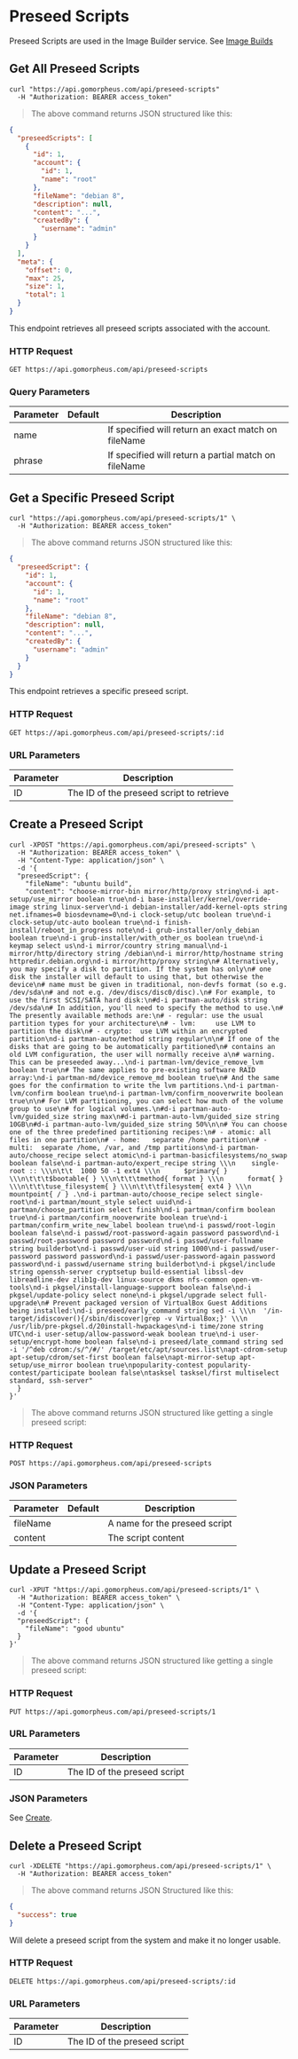 # Preseed Scripts

Preseed Scripts are used in the Image Builder service. See [Image Builds](#image-builds)

## Get All Preseed Scripts

```shell
curl "https://api.gomorpheus.com/api/preseed-scripts"
  -H "Authorization: BEARER access_token"
```

> The above command returns JSON structured like this:

```json
{
  "preseedScripts": [
    {
      "id": 1,
      "account": {
        "id": 1,
        "name": "root"
      },
      "fileName": "debian 8",
      "description": null,
      "content": "...",
      "createdBy": {
        "username": "admin"
      }
    }
  ],
  "meta": {
    "offset": 0,
    "max": 25,
    "size": 1,
    "total": 1
  }
}
```

This endpoint retrieves all preseed scripts associated with the account.

### HTTP Request

`GET https://api.gomorpheus.com/api/preseed-scripts`

### Query Parameters

Parameter | Default | Description
--------- | ------- | -----------
name |  | If specified will return an exact match on fileName
phrase |  | If specified will return a partial match on fileName

## Get a Specific Preseed Script


```shell
curl "https://api.gomorpheus.com/api/preseed-scripts/1" \
  -H "Authorization: BEARER access_token"
```

> The above command returns JSON structured like this:

```json
{
  "preseedScript": {
    "id": 1,
    "account": {
      "id": 1,
      "name": "root"
    },
    "fileName": "debian 8",
    "description": null,
    "content": "...",
    "createdBy": {
      "username": "admin"
    }
  }
}
```

This endpoint retrieves a specific preseed script.


### HTTP Request

`GET https://api.gomorpheus.com/api/preseed-scripts/:id`

### URL Parameters

Parameter | Description
--------- | -----------
ID | The ID of the preseed script to retrieve


## Create a Preseed Script

```shell
curl -XPOST "https://api.gomorpheus.com/api/preseed-scripts" \
  -H "Authorization: BEARER access_token" \
  -H "Content-Type: application/json" \
  -d '{
  "preseedScript": {
    "fileName": "ubuntu build",
    "content": "choose-mirror-bin mirror/http/proxy string\nd-i apt-setup/use_mirror boolean true\nd-i base-installer/kernel/override-image string linux-server\nd-i debian-installer/add-kernel-opts string net.ifnames=0 biosdevname=0\nd-i clock-setup/utc boolean true\nd-i clock-setup/utc-auto boolean true\nd-i finish-install/reboot_in_progress note\nd-i grub-installer/only_debian boolean true\nd-i grub-installer/with_other_os boolean true\nd-i keymap select us\nd-i mirror/country string manual\nd-i mirror/http/directory string /debian\nd-i mirror/http/hostname string httpredir.debian.org\nd-i mirror/http/proxy string\n# Alternatively, you may specify a disk to partition. If the system has only\n# one disk the installer will default to using that, but otherwise the device\n# name must be given in traditional, non-devfs format (so e.g. /dev/sda\n# and not e.g. /dev/discs/disc0/disc).\n# For example, to use the first SCSI/SATA hard disk:\n#d-i partman-auto/disk string /dev/sda\n# In addition, you'll need to specify the method to use.\n# The presently available methods are:\n# - regular: use the usual partition types for your architecture\n# - lvm:     use LVM to partition the disk\n# - crypto:  use LVM within an encrypted partition\nd-i partman-auto/method string regular\n\n# If one of the disks that are going to be automatically partitioned\n# contains an old LVM configuration, the user will normally receive a\n# warning. This can be preseeded away...\nd-i partman-lvm/device_remove_lvm boolean true\n# The same applies to pre-existing software RAID array:\nd-i partman-md/device_remove_md boolean true\n# And the same goes for the confirmation to write the lvm partitions.\nd-i partman-lvm/confirm boolean true\nd-i partman-lvm/confirm_nooverwrite boolean true\n\n# For LVM partitioning, you can select how much of the volume group to use\n# for logical volumes.\n#d-i partman-auto-lvm/guided_size string max\n#d-i partman-auto-lvm/guided_size string 10GB\n#d-i partman-auto-lvm/guided_size string 50%\n\n# You can choose one of the three predefined partitioning recipes:\n# - atomic: all files in one partition\n# - home:   separate /home partition\n# - multi:  separate /home, /var, and /tmp partitions\nd-i partman-auto/choose_recipe select atomic\nd-i partman-basicfilesystems/no_swap boolean false\nd-i partman-auto/expert_recipe string \\\n    single-root :: \\\n\t\t  1000 50 -1 ext4 \\\n      $primary{ } \\\n\t\t\t$bootable{ } \\\n\t\t\tmethod{ format } \\\n      format{ } \\\n\t\t\tuse_filesystem{ } \\\n\t\t\tfilesystem{ ext4 } \\\n      mountpoint{ / } .\nd-i partman-auto/choose_recipe select single-root\nd-i partman/mount_style select uuid\nd-i partman/choose_partition select finish\nd-i partman/confirm boolean true\nd-i partman/confirm_nooverwrite boolean true\nd-i partman/confirm_write_new_label boolean true\nd-i passwd/root-login boolean false\nd-i passwd/root-password-again password password\nd-i passwd/root-password password password\nd-i passwd/user-fullname string builderbot\nd-i passwd/user-uid string 1000\nd-i passwd/user-password password password\nd-i passwd/user-password-again password password\nd-i passwd/username string builderbot\nd-i pkgsel/include string openssh-server cryptsetup build-essential libssl-dev libreadline-dev zlib1g-dev linux-source dkms nfs-common open-vm-tools\nd-i pkgsel/install-language-support boolean false\nd-i pkgsel/update-policy select none\nd-i pkgsel/upgrade select full-upgrade\n# Prevent packaged version of VirtualBox Guest Additions being installed:\nd-i preseed/early_command string sed -i \\\n  '/in-target/idiscover(){/sbin/discover|grep -v VirtualBox;}' \\\n  /usr/lib/pre-pkgsel.d/20install-hwpackages\nd-i time/zone string UTC\nd-i user-setup/allow-password-weak boolean true\nd-i user-setup/encrypt-home boolean false\nd-i preseed/late_command string sed -i '/^deb cdrom:/s/^/#/' /target/etc/apt/sources.list\napt-cdrom-setup apt-setup/cdrom/set-first boolean false\napt-mirror-setup apt-setup/use_mirror boolean true\npopularity-contest popularity-contest/participate boolean false\ntasksel tasksel/first multiselect standard, ssh-server"
  }
}'
```

> The above command returns JSON structured like getting a single preseed script: 

### HTTP Request

`POST https://api.gomorpheus.com/api/preseed-scripts`

### JSON Parameters

Parameter | Default | Description
--------- | ------- | -----------
fileName      |  | A name for the preseed script
content      |  | The script content

## Update a Preseed Script

```shell
curl -XPUT "https://api.gomorpheus.com/api/preseed-scripts/1" \
  -H "Authorization: BEARER access_token" \
  -H "Content-Type: application/json" \
  -d '{
  "preseedScript": {
    "fileName": "good ubuntu"
  }
}'
```

> The above command returns JSON structured like getting a single preseed script: 

### HTTP Request

`PUT https://api.gomorpheus.com/api/preseed-scripts/1`

### URL Parameters

Parameter | Description
--------- | -----------
ID | The ID of the preseed script

### JSON Parameters

See [Create](#create-a-preseed-script).

## Delete a Preseed Script

```shell
curl -XDELETE "https://api.gomorpheus.com/api/preseed-scripts/1" \
  -H "Authorization: BEARER access_token"
```

> The above command returns JSON Structured like this:

```json
{
  "success": true
}
```

Will delete a preseed script from the system and make it no longer usable.

### HTTP Request

`DELETE https://api.gomorpheus.com/api/preseed-scripts/:id`

### URL Parameters

Parameter | Description
--------- | -----------
ID | The ID of the preseed script
